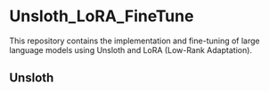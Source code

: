 # Unsloth_LoRA_FineTune
This repository contains the implementation and fine-tuning of large language models using Unsloth and LoRA (Low-Rank Adaptation).

## Unsloth




